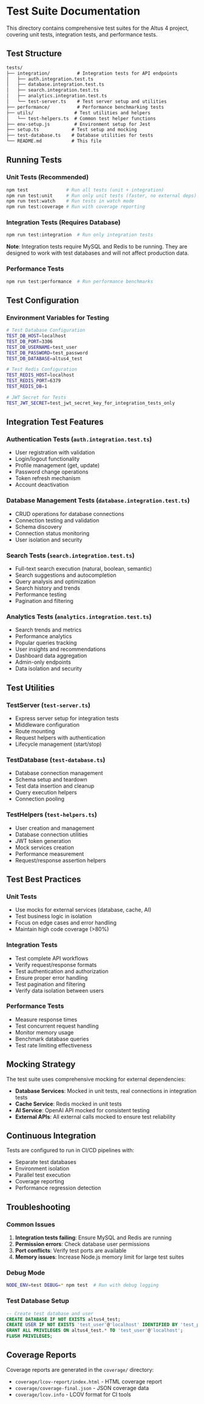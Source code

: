 # Test Suite Documentation

This directory contains comprehensive test suites for the Altus 4 project, covering unit tests, integration tests, and performance tests.

## Test Structure

```txt
tests/
├── integration/          # Integration tests for API endpoints
│   ├── auth.integration.test.ts
│   ├── database.integration.test.ts
│   ├── search.integration.test.ts
│   ├── analytics.integration.test.ts
│   └── test-server.ts    # Test server setup and utilities
├── performance/          # Performance benchmarking tests
├── utils/               # Test utilities and helpers
│   └── test-helpers.ts  # Common test helper functions
├── env-setup.js         # Environment setup for Jest
├── setup.ts            # Test setup and mocking
├── test-database.ts    # Database utilities for tests
└── README.md           # This file
```

## Running Tests

### Unit Tests (Recommended)

```bash
npm test              # Run all tests (unit + integration)
npm run test:unit     # Run only unit tests (faster, no external deps)
npm run test:watch    # Run tests in watch mode
npm run test:coverage # Run with coverage reporting
```

### Integration Tests (Requires Database)

```bash
npm run test:integration  # Run only integration tests
```

**Note**: Integration tests require MySQL and Redis to be running. They are designed to work with test databases and will not affect production data.

### Performance Tests

```bash
npm run test:performance  # Run performance benchmarks
```

## Test Configuration

### Environment Variables for Testing

```bash
# Test Database Configuration
TEST_DB_HOST=localhost
TEST_DB_PORT=3306
TEST_DB_USERNAME=test_user
TEST_DB_PASSWORD=test_password
TEST_DB_DATABASE=altus4_test

# Test Redis Configuration
TEST_REDIS_HOST=localhost
TEST_REDIS_PORT=6379
TEST_REDIS_DB=1

# JWT Secret for Tests
TEST_JWT_SECRET=test_jwt_secret_key_for_integration_tests_only
```

## Integration Test Features

### Authentication Tests (`auth.integration.test.ts`)

- User registration with validation
- Login/logout functionality
- Profile management (get, update)
- Password change operations
- Token refresh mechanism
- Account deactivation

### Database Management Tests (`database.integration.test.ts`)

- CRUD operations for database connections
- Connection testing and validation
- Schema discovery
- Connection status monitoring
- User isolation and security

### Search Tests (`search.integration.test.ts`)

- Full-text search execution (natural, boolean, semantic)
- Search suggestions and autocompletion
- Query analysis and optimization
- Search history and trends
- Performance testing
- Pagination and filtering

### Analytics Tests (`analytics.integration.test.ts`)

- Search trends and metrics
- Performance analytics
- Popular queries tracking
- User insights and recommendations
- Dashboard data aggregation
- Admin-only endpoints
- Data isolation and security

## Test Utilities

### TestServer (`test-server.ts`)

- Express server setup for integration tests
- Middleware configuration
- Route mounting
- Request helpers with authentication
- Lifecycle management (start/stop)

### TestDatabase (`test-database.ts`)

- Database connection management
- Schema setup and teardown
- Test data insertion and cleanup
- Query execution helpers
- Connection pooling

### TestHelpers (`test-helpers.ts`)

- User creation and management
- Database connection utilities
- JWT token generation
- Mock services creation
- Performance measurement
- Request/response assertion helpers

## Test Best Practices

### Unit Tests

- Use mocks for external services (database, cache, AI)
- Test business logic in isolation
- Focus on edge cases and error handling
- Maintain high code coverage (>80%)

### Integration Tests

- Test complete API workflows
- Verify request/response formats
- Test authentication and authorization
- Ensure proper error handling
- Test pagination and filtering
- Verify data isolation between users

### Performance Tests

- Measure response times
- Test concurrent request handling
- Monitor memory usage
- Benchmark database queries
- Test rate limiting effectiveness

## Mocking Strategy

The test suite uses comprehensive mocking for external dependencies:

- **Database Services**: Mocked in unit tests, real connections in integration tests
- **Cache Service**: Redis mocked in unit tests
- **AI Service**: OpenAI API mocked for consistent testing
- **External APIs**: All external calls mocked to ensure test reliability

## Continuous Integration

Tests are configured to run in CI/CD pipelines with:

- Separate test databases
- Environment isolation
- Parallel test execution
- Coverage reporting
- Performance regression detection

## Troubleshooting

### Common Issues

1. **Integration tests failing**: Ensure MySQL and Redis are running
2. **Permission errors**: Check database user permissions
3. **Port conflicts**: Verify test ports are available
4. **Memory issues**: Increase Node.js memory limit for large test suites

### Debug Mode

```bash
NODE_ENV=test DEBUG=* npm test  # Run with debug logging
```

### Test Database Setup

```sql
-- Create test database and user
CREATE DATABASE IF NOT EXISTS altus4_test;
CREATE USER IF NOT EXISTS 'test_user'@'localhost' IDENTIFIED BY 'test_password';
GRANT ALL PRIVILEGES ON altus4_test.* TO 'test_user'@'localhost';
FLUSH PRIVILEGES;
```

## Coverage Reports

Coverage reports are generated in the `coverage/` directory:

- `coverage/lcov-report/index.html` - HTML coverage report
- `coverage/coverage-final.json` - JSON coverage data
- `coverage/lcov.info` - LCOV format for CI tools
